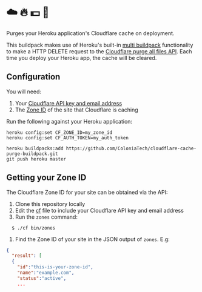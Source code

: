# ☁️ 🔥 💵 🔪

Purges your Heroku application's Cloudflare cache on deployment.

This buildpack makes use of Heroku's built-in [multi
buildpack](https://devcenter.heroku.com/articles/using-multiple-buildpacks-for-an-app)
functionality to make a HTTP DELETE request to the [Cloudflare purge all files
API](https://api.cloudflare.com/#zone-purge-all-files). Each time you deploy
your Heroku app, the cache will be cleared.


## Configuration

You will need:

1. Your [Cloudflare API key and email address](https://api.cloudflare.com)
1. The [Zone ID](#getting-your-zone-id) of the site that Cloudflare is caching

Run the following against your Heroku application:

```
heroku config:set CF_ZONE_ID=my_zone_id
heroku config:set CF_AUTH_TOKEN=my_auth_token

heroku buildpacks:add https://github.com/ColoniaTech/cloudflare-cache-purge-buildpack.git
git push heroku master
```

## Getting your Zone ID

The Cloudflare Zone ID for your site can be obtained via the API:

1. Clone this repository locally
1. Edit the [cf](./cf.example) file to include your Cloudflare API key and email address
1. Run the `zones` command:
  ```
    $ ./cf bin/zones
  ```
1. Find the Zone ID of your site in the JSON output of `zones`. E.g:

```json
{
  "result": [
  {
    "id":"this-is-your-zone-id",
    "name":"example.com",
    "status":"active",
    ...
```
